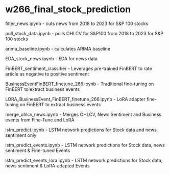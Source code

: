 # w266_final_stock_prediction

filter_news.ipynb - cuts news from 2018 to 2023 for S&P 100 stocks

pull_stock_data.ipynb - pulls OHLCV for S&P100 from 2018 to 2023 for S&P 100 stocks

arima_baseline.ipynb - calculates ARIMA baseline

EDA_stock_news.ipynb - EDA for news data

FinBERT_sentiment_classifier - Leverages pre-trained FinBERT to rate article as negative to positive sentiment

BusinessEventFinBERT_finetune_266.ipynb - Traditional fine-tuning on FinBERT to extract business events

LORA_BusinessEvent_FinBERT_finetune_266.ipynb - LoRA adapter fine-tuning on FinBERT to extract business events

merge_ohlcv_news.ipynb - Merges OHLCV, News Sentiment and Business events from Fine-Tune and LoRA

lstm_predict.ipynb - LSTM network predictions for Stock data and news sentiment only

lstm_predict_events.ipynb - LSTM network predictions for Stock data, news sentiment & Fine-tuned Events

lstm_predict_events_lora.ipynb - LSTM network predictions for Stock data, news sentiment & LoRA-adapted Events
